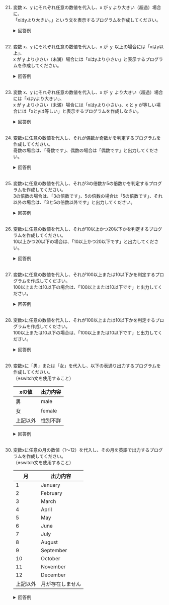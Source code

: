 21. 変数 x、y にそれぞれ任意の数値を代入し、x が y より大きい（超過）場合に、  
「xはyより大きい。」という文を表示するプログラムを作成してください。

	<details><summary>回答例</summary><div>
		
	```
	var x = 10
	var y = 2
	
	if x > y {
	    print("xはyより大きい。")
	}
	```
		
	</div></details>
	

	<br>
	
22. 変数 x、y にそれぞれ任意の数値を代入し、x が ｙ 以上の場合には「xはy以上」、  
x が y より小さい（未満）場合には「xはyより小さい」と表示するプログラムを作成してください。

	<details><summary>回答例</summary><div>
		
	```
	var x = 10
	var y = 2
	
	if x >= y {
	    print("xはy以上")
	} else {
	    print("xはyより小さい")
	}
	```
		
	</div></details>
	

	<br>
	
23. 変数 x、y にそれぞれ任意の数値を代入し、x が ｙ より大きい（超過）場合には「xはyより大きい」、  
x が y より小さい（未満）場合には「xはyより小さい」、x と y が等しい場合には「xとyは等しい」と表示するプログラムを作成しなさい。

	<details><summary>回答例</summary><div>
		
	```
	var x = 10
	var y = 2
	
	if x > y {
	    print("xはyより大きい")
	} else if x == y {
	    print("xとyは等しい")
	} else {
	    print("xはyより小さい")
	}
	```
		
	</div></details>
	

	<br>
	
24. 変数xに任意の数値を代入し、それが偶数か奇数かを判定するプログラムを作成してください。   
奇数の場合は、「奇数です」、偶数の場合は「偶数です」と出力してください。

	<details><summary>回答例</summary><div>
		
	```
	var x = 10
	
	if x % 2 == 0 {
	    print("偶数です")
	} else {
	    print("奇数です")
	}
	```
		
	</div></details>
	

	<br>
	
25. 変数xに任意の数値を代入し、それが3の倍数か5の倍数かを判定するプログラムを作成してください。   
3の倍数の場合は、「3の倍数です」、5の倍数の場合は「5の倍数です」、それ以外の場合は、「3と5の倍数以外です」と出力してください。

	<details><summary>回答例</summary><div>
		
	```
	var x = 8
	
	if x % 3 == 0 {
	    print("3の倍数です")
	} else if x % 5 == 0{
	    print("5の倍数です")
	} else {
	    print("3と5の倍数以外です")
	}
	```
		
	</div></details>
	

	<br>
	
26. 変数xに任意の数値を代入し、それが10以上かつ20以下かを判定するプログラムを作成してください。   
10以上かつ20以下の場合は、「10以上かつ20以下です」と出力してください。

	<details><summary>回答例</summary><div>
		
	```
	var x = 10
	
	if 10 <= x && x <= 20 {
	    print("10以上かつ20以下です")
	}
	```
		
	</div></details>
	

	<br>
	
27. 変数xに任意の数値を代入し、それが100以上または10以下かを判定するプログラムを作成してください。   
100以上または10以下の場合は、「100以上または10以下です」と出力してください。

	<details><summary>回答例</summary><div>
		
	```
	var x = 10
	
	if 100 >= x || x <= 10 {
	    print("100以上または10以下です")
	}
	```
		
	</div></details>
	

	<br>
	
28. 変数xに任意の数値を代入し、それが100以上または10以下かを判定するプログラムを作成してください。   
100以上または10以下の場合は、「100以上または10以下です」と出力してください。

	<details><summary>回答例</summary><div>
		
	```
	var x = 10
	
	if 100 >= x || x <= 10 {
	    print("100以上または10以下です")
	}
	```
		
	</div></details>
	

	<br>
	
29. 変数xに「男」または「女」を代入し、以下の表通り出力するプログラムを作成してください。   
（※switch文を使用すること）

	|xの値|出力内容|
	|---|---|
	|男| male |
	|女| female |
	|上記以外|性別不詳|

	<details><summary>回答例</summary><div>
		
	```
	var x = "男"
	
	switch x {
	    case "男":
	        print("male")
	    case "女":
	        print("female")
	    default:
	        print("性別不詳")
	}
	```
		
	</div></details>
	

	<br>
	
30. 変数xに任意の月の数値（1〜12）を代入し、その月を英語で出力するプログラムを作成してください。   
（※switch文を使用すること）

	|月|出力内容|
	|---|---|
	|1| January |
	|2| February |
	|3| March |
	|4| April |
	|5| May |
	|6| June |
	|7| July |
	|8| August |
	|9| September |
	|10| October |
	|11| November |
	|12| December |
	|上記以外|月が存在しません|

	<details><summary>回答例</summary><div>
		
	```
	var x = 8
	
	switch x {
	    case 1:
	        print("January")
	    case 2:
	        print("February")
	    case 3:
	        print("March")
	    case 4:
	        print("April")
	    case 5:
	        print("May")
	    case 6:
	        print("June")
	    case 7:
	        print("July")
	    case 8:
	        print("August")
	    case 9:
	        print("September")
	    case 10:
	        print("October")
	    case 11:
	        print("November")
	    case 12:
	        print("December")
	    default:
	        print("月が存在しません")
	}
	```
		
	</div></details>
	

	<br>
